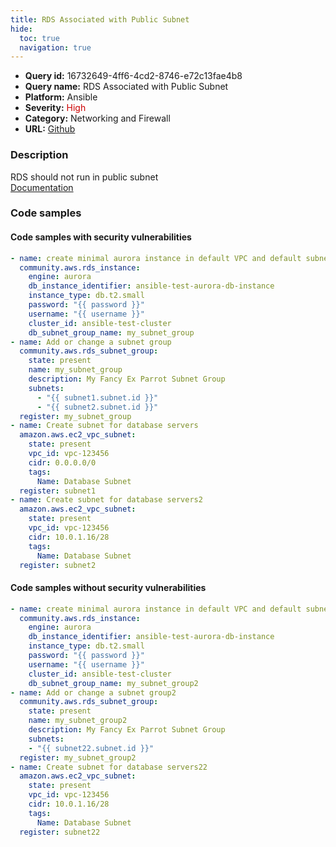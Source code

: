 ```yaml
---
title: RDS Associated with Public Subnet
hide:
  toc: true
  navigation: true
---
```


<style>
  .highlight .hll {
    background-color: #ff171742;
  }
  .md-content {
    max-width: 1100px;
    margin: 0 auto;
  }
</style>

-   **Query id:** 16732649-4ff6-4cd2-8746-e72c13fae4b8
-   **Query name:** RDS Associated with Public Subnet
-   **Platform:** Ansible
-   **Severity:** <span style="color:#C00">High</span>
-   **Category:** Networking and Firewall
-   **URL:** [Github](https://github.com/Checkmarx/kics/tree/master/assets/queries/ansible/aws/rds_associated_with_public_subnet)

### Description
RDS should not run in public subnet<br>
[Documentation](https://docs.ansible.com/ansible/latest/collections/community/aws/rds_instance_module.html#parameter-db_subnet_group_name)

### Code samples
#### Code samples with security vulnerabilities
```yaml title="Positive test num. 1 - yaml file" hl_lines="9"
- name: create minimal aurora instance in default VPC and default subnet group
  community.aws.rds_instance:
    engine: aurora
    db_instance_identifier: ansible-test-aurora-db-instance
    instance_type: db.t2.small
    password: "{{ password }}"
    username: "{{ username }}"
    cluster_id: ansible-test-cluster
    db_subnet_group_name: my_subnet_group
- name: Add or change a subnet group
  community.aws.rds_subnet_group:
    state: present
    name: my_subnet_group
    description: My Fancy Ex Parrot Subnet Group
    subnets:
      - "{{ subnet1.subnet.id }}"
      - "{{ subnet2.subnet.id }}"
  register: my_subnet_group
- name: Create subnet for database servers
  amazon.aws.ec2_vpc_subnet:
    state: present
    vpc_id: vpc-123456
    cidr: 0.0.0.0/0
    tags:
      Name: Database Subnet
  register: subnet1
- name: Create subnet for database servers2
  amazon.aws.ec2_vpc_subnet:
    state: present
    vpc_id: vpc-123456
    cidr: 10.0.1.16/28
    tags:
      Name: Database Subnet
  register: subnet2

```


#### Code samples without security vulnerabilities
```yaml title="Negative test num. 1 - yaml file"
- name: create minimal aurora instance in default VPC and default subnet group2
  community.aws.rds_instance:
    engine: aurora
    db_instance_identifier: ansible-test-aurora-db-instance
    instance_type: db.t2.small
    password: "{{ password }}"
    username: "{{ username }}"
    cluster_id: ansible-test-cluster
    db_subnet_group_name: my_subnet_group2
- name: Add or change a subnet group2
  community.aws.rds_subnet_group:
    state: present
    name: my_subnet_group2
    description: My Fancy Ex Parrot Subnet Group
    subnets:
    - "{{ subnet22.subnet.id }}"
  register: my_subnet_group2
- name: Create subnet for database servers22
  amazon.aws.ec2_vpc_subnet:
    state: present
    vpc_id: vpc-123456
    cidr: 10.0.1.16/28
    tags:
      Name: Database Subnet
  register: subnet22

```
